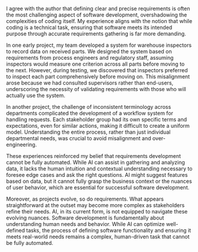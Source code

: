I agree with the author that defining clear and precise requirements is often the most challenging aspect of software development, overshadowing the complexities of coding itself. My experience aligns with the notion that while coding is a technical task, ensuring that software meets its intended purpose through accurate requirements gathering is far more demanding.

In one early project, my team developed a system for warehouse inspectors to record data on received parts. We designed the system based on requirements from process engineers and regulatory staff, assuming inspectors would measure one criterion across all parts before moving to the next. However, during testing, we discovered that inspectors preferred to inspect each part comprehensively before moving on. This misalignment arose because we had consulted supervisors rather than end-users, underscoring the necessity of validating requirements with those who will actually use the system.

In another project, the challenge of inconsistent terminology across departments complicated the development of a workflow system for handling requests. Each stakeholder group had its own specific terms and expectations, even for similar actions, making it difficult to create a uniform model. Understanding the entire process, rather than just individual departmental needs, was crucial to avoid misalignment and over-engineering.

These experiences reinforced my belief that requirements development cannot be fully automated. While AI can assist in gathering and analyzing data, it lacks the human intuition and contextual understanding necessary to foresee edge cases and ask the right questions. AI might suggest features based on data, but it cannot fully grasp the business context or the nuances of user behavior, which are essential for successful software development.

Moreover, as projects evolve, so do requirements. What appears straightforward at the outset may become more complex as stakeholders refine their needs. AI, in its current form, is not equipped to navigate these evolving nuances. Software development is fundamentally about understanding human needs and behavior. While AI can optimize well-defined tasks, the process of defining software functionality and ensuring it meets real-world needs remains a complex, human-driven task that cannot be fully automated.